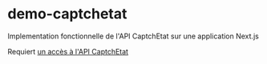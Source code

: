 # demo-captchetat

Implementation fonctionnelle de l'API CaptchEtat sur une application Next.js

Requiert [un accès à l'API CaptchEtat](https://api.gouv.fr/les-api/api-captchetat)
